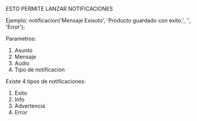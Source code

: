 ESTO PERMITE LANZAR NOTIFICACIONES

Ejemplo:
notificacion('Mensaje Exisoto', 'Producto guardado con exito.', '', 'Error');



Parametros:
1. Asunto
2. Mensaje
3. Audio
4. Tipo de notificacion




Existe 4 tipos de notificaciones:

1. Exito
2. Info
3. Advertencia
4. Error